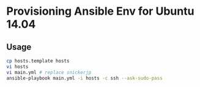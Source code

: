 # Provisioning Ansible Env for Ubuntu 14.04

## Usage

```bash
cp hosts.template hosts
vi hosts
vi main.yml # replace snickerjp
ansible-playbook main.yml -i hosts -c ssh --ask-sudo-pass
```
